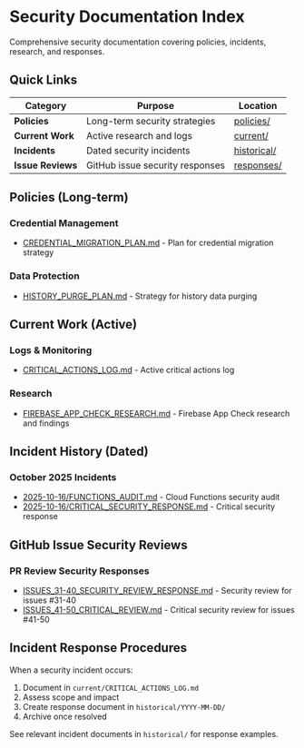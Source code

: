 # Security Documentation Index

Comprehensive security documentation covering policies, incidents, research, and responses.

## Quick Links

| Category | Purpose | Location |
|----------|---------|----------|
| **Policies** | Long-term security strategies | [policies/](policies/) |
| **Current Work** | Active research and logs | [current/](current/) |
| **Incidents** | Dated security incidents | [historical/](historical/) |
| **Issue Reviews** | GitHub issue security responses | [responses/](responses/) |

## Policies (Long-term)

### Credential Management
- [CREDENTIAL_MIGRATION_PLAN.md](policies/CREDENTIAL_MIGRATION_PLAN.md) - Plan for credential migration strategy

### Data Protection
- [HISTORY_PURGE_PLAN.md](policies/HISTORY_PURGE_PLAN.md) - Strategy for history data purging

## Current Work (Active)

### Logs & Monitoring
- [CRITICAL_ACTIONS_LOG.md](current/CRITICAL_ACTIONS_LOG.md) - Active critical actions log

### Research
- [FIREBASE_APP_CHECK_RESEARCH.md](current/FIREBASE_APP_CHECK_RESEARCH.md) - Firebase App Check research and findings

## Incident History (Dated)

### October 2025 Incidents
- [2025-10-16/FUNCTIONS_AUDIT.md](historical/2025-10-16/FUNCTIONS_AUDIT.md) - Cloud Functions security audit
- [2025-10-16/CRITICAL_SECURITY_RESPONSE.md](historical/2025-10-16/CRITICAL_SECURITY_RESPONSE.md) - Critical security response

## GitHub Issue Security Reviews

### PR Review Security Responses
- [ISSUES_31-40_SECURITY_REVIEW_RESPONSE.md](responses/ISSUES_31-40_SECURITY_REVIEW_RESPONSE.md) - Security review for issues #31-40
- [ISSUES_41-50_CRITICAL_REVIEW.md](responses/ISSUES_41-50_CRITICAL_REVIEW.md) - Critical security review for issues #41-50

## Incident Response Procedures

When a security incident occurs:
1. Document in `current/CRITICAL_ACTIONS_LOG.md`
2. Assess scope and impact
3. Create response document in `historical/YYYY-MM-DD/`
4. Archive once resolved

See relevant incident documents in `historical/` for response examples.
